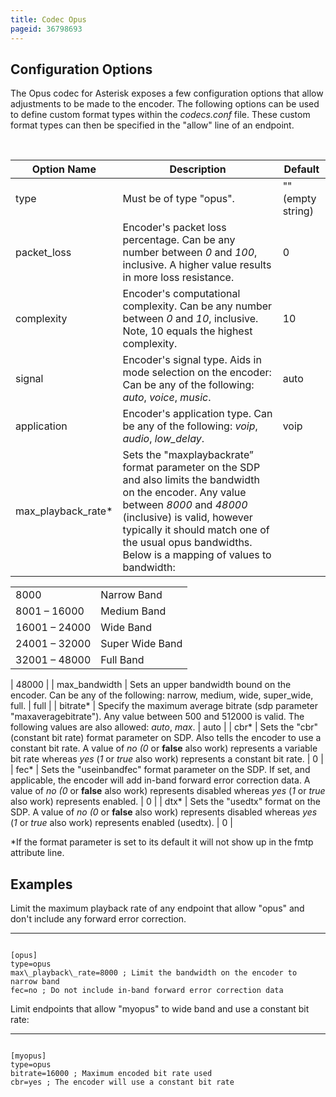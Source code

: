 ```yaml
---
title: Codec Opus
pageid: 36798693
---
```


Configuration Options
---------------------

The Opus codec for Asterisk exposes a few configuration options that allow adjustments to be made to the encoder. The following options can be used to define custom format types within the *codecs.conf* file. These custom format types can then be specified in the "allow" line of an endpoint.

 



| Option Name | Description | Default |
| --- | --- | --- |
| type | Must be of type "opus". | "" (empty string) |
| packet\_loss | Encoder's packet loss percentage. Can be any number between *0* and *100*, inclusive. A higher value results in more loss resistance. | 0 |
| complexity | Encoder's computational complexity. Can be any number between *0* and *10*, inclusive. Note, 10 equals the highest complexity. | 10 |
| signal | Encoder's signal type. Aids in mode selection on the encoder: Can be any of the following: *auto*, *voice*, *music*. | auto |
| application | Encoder's application type. Can be any of the following: *voip*, *audio*, *low\_delay*. | voip |
| max\_playback\_rate\* | Sets the "maxplaybackrate” format parameter on the SDP and also limits the bandwidth on the encoder. Any value between *8000* and *48000* (inclusive) is valid, however typically it should match one of the usual opus bandwidths. Below is a mapping of values to bandwidth:

|  |  |
| --- | --- |
| 8000 | Narrow Band |
| 8001 – 16000 | Medium Band |
| 16001 – 24000 | Wide Band |
| 24001 – 32000 | Super Wide Band |
| 32001 – 48000 | Full Band |

 | 48000 |
| max\_bandwidth | Sets an upper bandwidth bound on the encoder. Can be any of the following: narrow, medium, wide, super\_wide, full. | full |
| bitrate\* | Specify the maximum average bitrate (sdp parameter "maxaveragebitrate"). Any value between 500 and 512000 is valid. The following values are also allowed: *auto*, *max*. | auto |
| cbr\* | Sets the "cbr" (constant bit rate) format parameter on SDP. Also tells the encoder to use a constant bit rate. A value of *no (*0** or **false** also work) represents a variable bit rate whereas *yes* (*1* or *true* also work) represents a constant bit rate. | 0 |
| fec\* | Sets the "useinbandfec" format parameter on the SDP. If set, and applicable, the encoder will add in-band forward error correction data. A value of *no (*0** or **false** also work) represents disabled whereas *yes* (*1* or *true* also work) represents enabled. | 0 |
| dtx\* | Sets the "usedtx" format on the SDP. A value of *no (*0** or **false** also work) represents disabled whereas *yes* (*1* or *true* also work) represents enabled (usedtx). | 0 |

\*If the format parameter is set to its default it will not show up in the fmtp attribute line.

Examples
--------

Limit the maximum playback rate of any endpoint that allow "opus" and don't include any forward error correction.




---

  
  


```

[opus]
type=opus
max\_playback\_rate=8000 ; Limit the bandwidth on the encoder to narrow band
fec=no ; Do not include in-band forward error correction data

```


Limit endpoints that allow "myopus" to wide band and use a constant bit rate:




---

  
  


```

[myopus]
type=opus
bitrate=16000 ; Maximum encoded bit rate used
cbr=yes ; The encoder will use a constant bit rate

```


